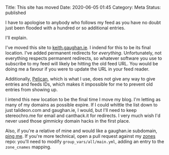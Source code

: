 Title: This site has moved
Date: 2020-06-05 01:45
Category: Meta
Status: published

I have to apologise to anybody who follows my feed as you have no doubt just been flooded with a hundred or so additional entries.

I'll explain.

I've moved this site to [keith.gaughan.ie](https://keith.gaughan.ie/). I indend for this to be its final location. I've added permanent redirects for _everything_. Unfortunately, not everything respects permanent redirects, so whatever software you use to subscribe to my feed will likely be hitting the old feed URL. You would be doing me a favour if you were to update the URL in your feed reader.

Additionally, [Pelican](https://getpelican.com/), which is what I use, does not give any way to give entries and feeds IDs, which makes it impossible for me to prevent old entries from showing up.

I intend this new location to be the final time I move my blog. I'm letting as many of my domains as possible expire. If I could whittle the list down to just talideon.com and gaughan.ie, I would, but I'll need to keep stereochro.me for email and canthack.it for redirects. I very much wish I'd never used those gimmicky domain hacks in the first place.

Also, if you're a relative of mine and would like a gaughan.ie subdomain, [ping me]({filename}../pages/about.md). If you're more technical, open a pull request against my [zones](https://github.com/kgaughan/zones) repo: you'll need to modify `group_vars/all/main.yml`, adding an entry to the `zone_cnames` mapping.
